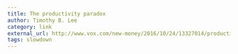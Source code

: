 ```yaml
---
title: The productivity paradox
author: Timothy B. Lee
category: link
external_url: http://www.vox.com/new-money/2016/10/24/13327014/productivity-paradox-innovation-growth
tags: slowdown
---
```

